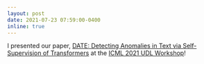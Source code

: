 ```yaml
---
layout: post
date: 2021-07-23 07:59:00-0400
inline: true
---
```


I presented our paper, <a href='https://aclanthology.org/2021.naacl-main.25/'>DATE: Detecting Anomalies in Text via Self-Supervision of Transformers</a> at the <a href='https://sites.google.com/view/udlworkshop2021/home'>ICML 2021 UDL Workshop</a>!